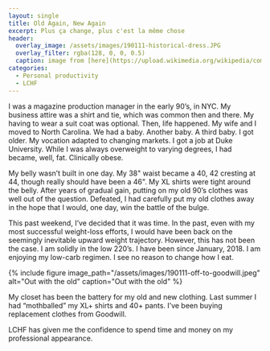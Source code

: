 ```yaml
---
layout: single
title: Old Again, New Again
excerpt: Plus ça change, plus c'est la même chose
header:
  overlay_image: /assets/images/190111-historical-dress.JPG
  overlay_filter: rgba(128, 0, 0, 0.5)
  caption: image from [here](https://upload.wikimedia.org/wikipedia/commons/9/96/Clothes.jpg)
categories:
  - Personal productivity
  - LCHF
---
```

 

I was a magazine production manager in the early 90’s, in NYC. My business attire was a shirt and tie, which was common then and there. My having to wear a suit coat was optional. Then, life happened. My wife and I moved to North Carolina. We had a baby. Another baby. A third baby. I got older. My vocation adapted to changing markets. I got a job at Duke University. While I was always overweight to varying degrees, I had became, well, fat. Clinically obese.

My belly wasn’t built in one day. My 38" waist became a 40, 42 cresting at 44, though really should have been a 46". My XL shirts were tight around the belly. After years of gradual gain, putting on my old 90’s clothes was well out of the question. Defeated, I had carefully put my old clothes away in the hope that I would, one day, win the battle of the bulge.

This past weekend, I’ve decided that it was time. In the past, even with my most successful weight-loss efforts, I would have been back on the seemingly inevitable upward weight trajectory. However, this has not been the case. I am solidly in the low 220’s. I have been since January, 2018. I am enjoying my low-carb regimen. I see no reason to change how I eat.

{% include figure image_path="/assets/images/190111-off-to-goodwill.jpeg" alt="Out with the old" caption="Out with the old" %}

My closet has been the battery for my old and new clothing. Last summer I had “mothballed” my XL+ shirts and 40+ pants. I’ve been buying replacement clothes from Goodwill.

LCHF has given me the confidence to spend time and money on my professional appearance. 


